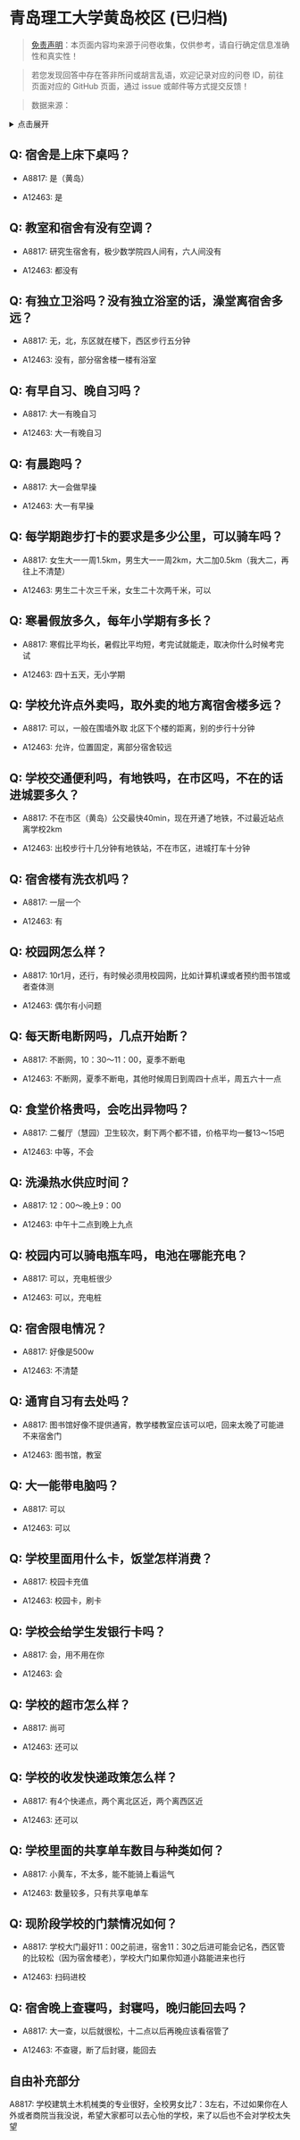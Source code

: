 # 青岛理工大学黄岛校区 (已归档)

> [免责声明](https://colleges.chat/#_3)：本页面内容均来源于问卷收集，仅供参考，请自行确定信息准确性和真实性！

> 若您发现回答中存在答非所问或胡言乱语，欢迎记录对应的问卷 ID，前往页面对应的 GitHub 页面，通过 issue 或邮件等方式提交反馈！

> 数据来源：

<details><summary>点击展开</summary>
<ul>
<li>A8817: 匿名 (2022 年 06 月)</li>
<li>A12463: 匿名 (2022 年 06 月)</li>
</ul>
</details>

## Q: 宿舍是上床下桌吗？

- A8817: 是（黄岛）

- A12463: 是

## Q: 教室和宿舍有没有空调？

- A8817: 研究生宿舍有，极少数学院四人间有，六人间没有

- A12463: 都没有

## Q: 有独立卫浴吗？没有独立浴室的话，澡堂离宿舍多远？

- A8817: 无，北，东区就在楼下，西区步行五分钟

- A12463: 没有，部分宿舍楼一楼有浴室

## Q: 有早自习、晚自习吗？

- A8817: 大一有晚自习

- A12463: 大一有晚自习

## Q: 有晨跑吗？

- A8817: 大一会做早操

- A12463: 大一有早操

## Q: 每学期跑步打卡的要求是多少公里，可以骑车吗？

- A8817: 女生大一一周1.5km，男生大一一周2km，大二加0.5km（我大二，再往上不清楚）

- A12463: 男生二十次三千米，女生二十次两千米，可以

## Q: 寒暑假放多久，每年小学期有多长？

- A8817: 寒假比平均长，暑假比平均短，考完试就能走，取决你什么时候考完试

- A12463: 四十五天，无小学期

## Q: 学校允许点外卖吗，取外卖的地方离宿舍楼多远？

- A8817: 可以，一般在围墙外取 北区下个楼的距离，别的步行十分钟

- A12463: 允许，位置固定，离部分宿舍较远

## Q: 学校交通便利吗，有地铁吗，在市区吗，不在的话进城要多久？

- A8817: 不在市区（黄岛）公交最快40min，现在开通了地铁，不过最近站点离学校2km

- A12463: 出校步行十几分钟有地铁站，不在市区，进城打车十分钟

## Q: 宿舍楼有洗衣机吗？

- A8817: 一层一个

- A12463: 有

## Q: 校园网怎么样？

- A8817: 10r1月，还行，有时候必须用校园网，比如计算机课或者预约图书馆或者查体测

- A12463: 偶尔有小问题

## Q: 每天断电断网吗，几点开始断？

- A8817: 不断网，10：30～11：00，夏季不断电

- A12463: 不断网，夏季不断电，其他时候周日到周四十点半，周五六十一点

## Q: 食堂价格贵吗，会吃出异物吗？

- A8817: 二餐厅（慧园）卫生较次，剩下两个都不错，价格平均一餐13～15吧

- A12463: 中等，不会

## Q: 洗澡热水供应时间？

- A8817: 12：00～晚上9：00

- A12463: 中午十二点到晚上九点

## Q: 校园内可以骑电瓶车吗，电池在哪能充电？

- A8817: 可以，充电桩很少

- A12463: 可以，充电桩

## Q: 宿舍限电情况？

- A8817: 好像是500w

- A12463: 不清楚

## Q: 通宵自习有去处吗？

- A8817: 图书馆好像不提供通宵，教学楼教室应该可以吧，回来太晚了可能进不来宿舍门

- A12463: 图书馆，教室

## Q: 大一能带电脑吗？

- A8817: 可以

- A12463: 可以

## Q: 学校里面用什么卡，饭堂怎样消费？

- A8817: 校园卡充值

- A12463: 校园卡，刷卡

## Q: 学校会给学生发银行卡吗？

- A8817: 会，用不用在你

- A12463: 会

## Q: 学校的超市怎么样？

- A8817: 尚可

- A12463: 还可以

## Q: 学校的收发快递政策怎么样？

- A8817: 有4个快递点，两个离北区近，两个离西区近

- A12463: 还可以

## Q: 学校里面的共享单车数目与种类如何？

- A8817: 小黄车，不太多，能不能骑上看运气

- A12463: 数量较多，只有共享电单车

## Q: 现阶段学校的门禁情况如何？

- A8817: 学校大门最好11：00之前进，宿舍11：30之后进可能会记名，西区管的比较松（因为宿舍楼老），学校大门如果你知道小路能进来也行

- A12463: 扫码进校

## Q: 宿舍晚上查寝吗，封寝吗，晚归能回去吗？

- A8817: 大一查，以后就很松，十二点以后再晚应该看宿管了

- A12463: 不查寝，断了后封寝，能回去

## 自由补充部分

A8817: 学校建筑土木机械类的专业很好，全校男女比7：3左右，不过如果你在人外或者商院当我没说，希望大家都可以去心怡的学校，来了以后也不会对学校太失望